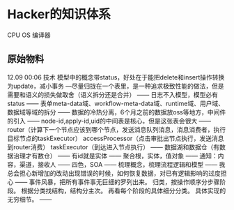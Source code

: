# Hacker的知识体系

CPU  OS 编译器



## 原始物料

12.09 00:06
技术
模型中的概念带status，好处在于能把delete和insert操作转换为update，减小事务
—尽量归拢在一个表里，是一种追求极致性能的做法，但是需要和语义的损失做取舍（语义拆分还是合并）
——
日志不入模型，模型必有status
——
表单meta-data域、workflow-meta-data域、runtime域、用户域、数据域等域的拆分
——
数据的冷热分离，6个月之前的数据放oss等地方，中间件的引入
——
node-id,apply-id,uid的中间表是核心，但是这张表会很大
——
router（计算下一个节点应该到哪个节点，发送消息队列消息，消息消费者，执行目标节点的taskExecutor）
accessProcessor（点击审批出节点执行，发送消息到router消费）
taskExecutor（到达进入节点执行）
——
数据湖和数据仓（有数据治理才有数仓）
——
有id就是实体
——
聚合根，实体，值对象
——
通知：内容，渠道，接收人
——
四色，SOA
——
梳理概念，梳理流程逻辑和模型
——
我总会担心新增加的改动出现错误的时候，如何恢复数据，对已有逻辑影响的过度担心
——
事件风暴，把所有事件事无巨细的罗列出来。
归类，按操作顺序分步骤阶段。
根据分类找结构，结构分主次。
再看每个阶段的具体细分分类。
具体实现的无穷细节。
——
